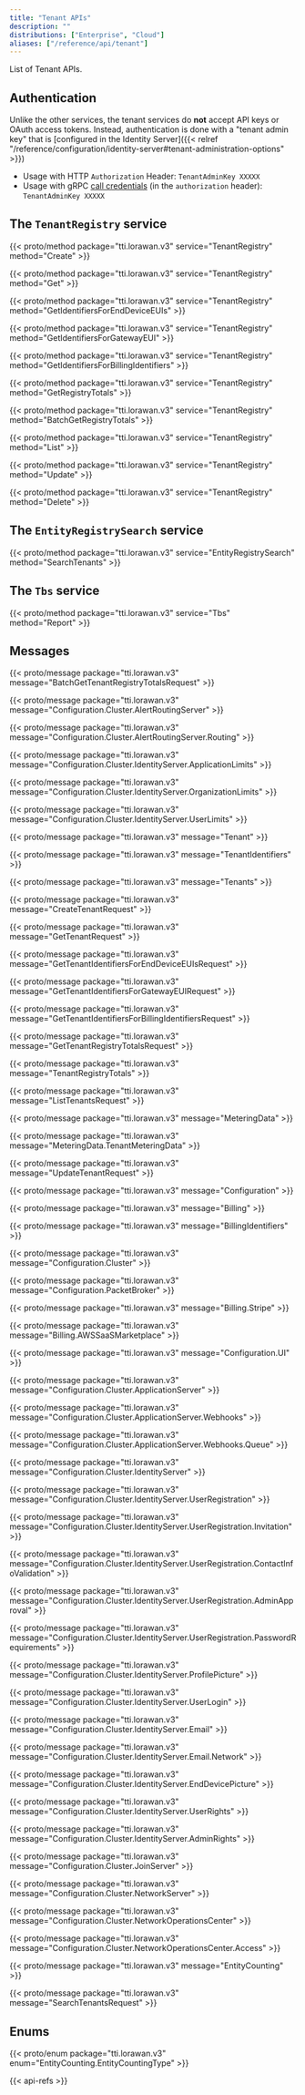 ```yaml
---
title: "Tenant APIs"
description: ""
distributions: ["Enterprise", "Cloud"]
aliases: ["/reference/api/tenant"]
---
```


List of Tenant APIs.

<!--more-->

## Authentication

Unlike the other services, the tenant services do **not** accept API keys or OAuth access tokens. Instead, authentication is done with a "tenant admin key" that is [configured in the Identity Server]({{< relref "/reference/configuration/identity-server#tenant-administration-options" >}})

- Usage with HTTP `Authorization` Header: `TenantAdminKey XXXXX`
- Usage with gRPC [call credentials](https://grpc.io/docs/guides/auth.html#authentication-api) (in the `authorization` header): `TenantAdminKey XXXXX`

## The `TenantRegistry` service

{{< proto/method package="tti.lorawan.v3" service="TenantRegistry" method="Create" >}}

{{< proto/method package="tti.lorawan.v3" service="TenantRegistry" method="Get" >}}

{{< proto/method package="tti.lorawan.v3" service="TenantRegistry" method="GetIdentifiersForEndDeviceEUIs" >}}

{{< proto/method package="tti.lorawan.v3" service="TenantRegistry" method="GetIdentifiersForGatewayEUI" >}}

{{< proto/method package="tti.lorawan.v3" service="TenantRegistry" method="GetIdentifiersForBillingIdentifiers" >}}

{{< proto/method package="tti.lorawan.v3" service="TenantRegistry" method="GetRegistryTotals" >}}

{{< proto/method package="tti.lorawan.v3" service="TenantRegistry" method="BatchGetRegistryTotals" >}}

{{< proto/method package="tti.lorawan.v3" service="TenantRegistry" method="List" >}}

{{< proto/method package="tti.lorawan.v3" service="TenantRegistry" method="Update" >}}

{{< proto/method package="tti.lorawan.v3" service="TenantRegistry" method="Delete" >}}

## The `EntityRegistrySearch` service

{{< proto/method package="tti.lorawan.v3" service="EntityRegistrySearch" method="SearchTenants" >}}

## The `Tbs` service

{{< proto/method package="tti.lorawan.v3" service="Tbs" method="Report" >}}

## Messages

{{< proto/message package="tti.lorawan.v3" message="BatchGetTenantRegistryTotalsRequest" >}}

{{< proto/message package="tti.lorawan.v3" message="Configuration.Cluster.AlertRoutingServer" >}}

{{< proto/message package="tti.lorawan.v3" message="Configuration.Cluster.AlertRoutingServer.Routing" >}}

{{< proto/message package="tti.lorawan.v3" message="Configuration.Cluster.IdentityServer.ApplicationLimits" >}}

{{< proto/message package="tti.lorawan.v3" message="Configuration.Cluster.IdentityServer.OrganizationLimits" >}}

{{< proto/message package="tti.lorawan.v3" message="Configuration.Cluster.IdentityServer.UserLimits" >}}

{{< proto/message package="tti.lorawan.v3" message="Tenant" >}}

{{< proto/message package="tti.lorawan.v3" message="TenantIdentifiers" >}}

{{< proto/message package="tti.lorawan.v3" message="Tenants" >}}

{{< proto/message package="tti.lorawan.v3" message="CreateTenantRequest" >}}

{{< proto/message package="tti.lorawan.v3" message="GetTenantRequest" >}}

{{< proto/message package="tti.lorawan.v3" message="GetTenantIdentifiersForEndDeviceEUIsRequest" >}}

{{< proto/message package="tti.lorawan.v3" message="GetTenantIdentifiersForGatewayEUIRequest" >}}

{{< proto/message package="tti.lorawan.v3" message="GetTenantIdentifiersForBillingIdentifiersRequest" >}}

{{< proto/message package="tti.lorawan.v3" message="GetTenantRegistryTotalsRequest" >}}

{{< proto/message package="tti.lorawan.v3" message="TenantRegistryTotals" >}}

{{< proto/message package="tti.lorawan.v3" message="ListTenantsRequest" >}}

{{< proto/message package="tti.lorawan.v3" message="MeteringData" >}}

{{< proto/message package="tti.lorawan.v3" message="MeteringData.TenantMeteringData" >}}

{{< proto/message package="tti.lorawan.v3" message="UpdateTenantRequest" >}}

{{< proto/message package="tti.lorawan.v3" message="Configuration" >}}

{{< proto/message package="tti.lorawan.v3" message="Billing" >}}

{{< proto/message package="tti.lorawan.v3" message="BillingIdentifiers" >}}

{{< proto/message package="tti.lorawan.v3" message="Configuration.Cluster" >}}

{{< proto/message package="tti.lorawan.v3" message="Configuration.PacketBroker" >}}

{{< proto/message package="tti.lorawan.v3" message="Billing.Stripe" >}}

{{< proto/message package="tti.lorawan.v3" message="Billing.AWSSaaSMarketplace" >}}

{{< proto/message package="tti.lorawan.v3" message="Configuration.UI" >}}

{{< proto/message package="tti.lorawan.v3" message="Configuration.Cluster.ApplicationServer" >}}

{{< proto/message package="tti.lorawan.v3" message="Configuration.Cluster.ApplicationServer.Webhooks" >}}

{{< proto/message package="tti.lorawan.v3" message="Configuration.Cluster.ApplicationServer.Webhooks.Queue" >}}

{{< proto/message package="tti.lorawan.v3" message="Configuration.Cluster.IdentityServer" >}}

{{< proto/message package="tti.lorawan.v3" message="Configuration.Cluster.IdentityServer.UserRegistration" >}}

{{< proto/message package="tti.lorawan.v3" message="Configuration.Cluster.IdentityServer.UserRegistration.Invitation" >}}

{{< proto/message package="tti.lorawan.v3" message="Configuration.Cluster.IdentityServer.UserRegistration.ContactInfoValidation" >}}

{{< proto/message package="tti.lorawan.v3" message="Configuration.Cluster.IdentityServer.UserRegistration.AdminApproval" >}}

{{< proto/message package="tti.lorawan.v3" message="Configuration.Cluster.IdentityServer.UserRegistration.PasswordRequirements" >}}

{{< proto/message package="tti.lorawan.v3" message="Configuration.Cluster.IdentityServer.ProfilePicture" >}}

{{< proto/message package="tti.lorawan.v3" message="Configuration.Cluster.IdentityServer.UserLogin" >}}

{{< proto/message package="tti.lorawan.v3" message="Configuration.Cluster.IdentityServer.Email" >}}

{{< proto/message package="tti.lorawan.v3" message="Configuration.Cluster.IdentityServer.Email.Network" >}}

{{< proto/message package="tti.lorawan.v3" message="Configuration.Cluster.IdentityServer.EndDevicePicture" >}}

{{< proto/message package="tti.lorawan.v3" message="Configuration.Cluster.IdentityServer.UserRights" >}}

{{< proto/message package="tti.lorawan.v3" message="Configuration.Cluster.IdentityServer.AdminRights" >}}

{{< proto/message package="tti.lorawan.v3" message="Configuration.Cluster.JoinServer" >}}

{{< proto/message package="tti.lorawan.v3" message="Configuration.Cluster.NetworkServer" >}}

{{< proto/message package="tti.lorawan.v3" message="Configuration.Cluster.NetworkOperationsCenter" >}}

{{< proto/message package="tti.lorawan.v3" message="Configuration.Cluster.NetworkOperationsCenter.Access" >}}

{{< proto/message package="tti.lorawan.v3" message="EntityCounting" >}}

{{< proto/message package="tti.lorawan.v3" message="SearchTenantsRequest" >}}

## Enums

{{< proto/enum package="tti.lorawan.v3" enum="EntityCounting.EntityCountingType" >}}

{{< api-refs >}}
